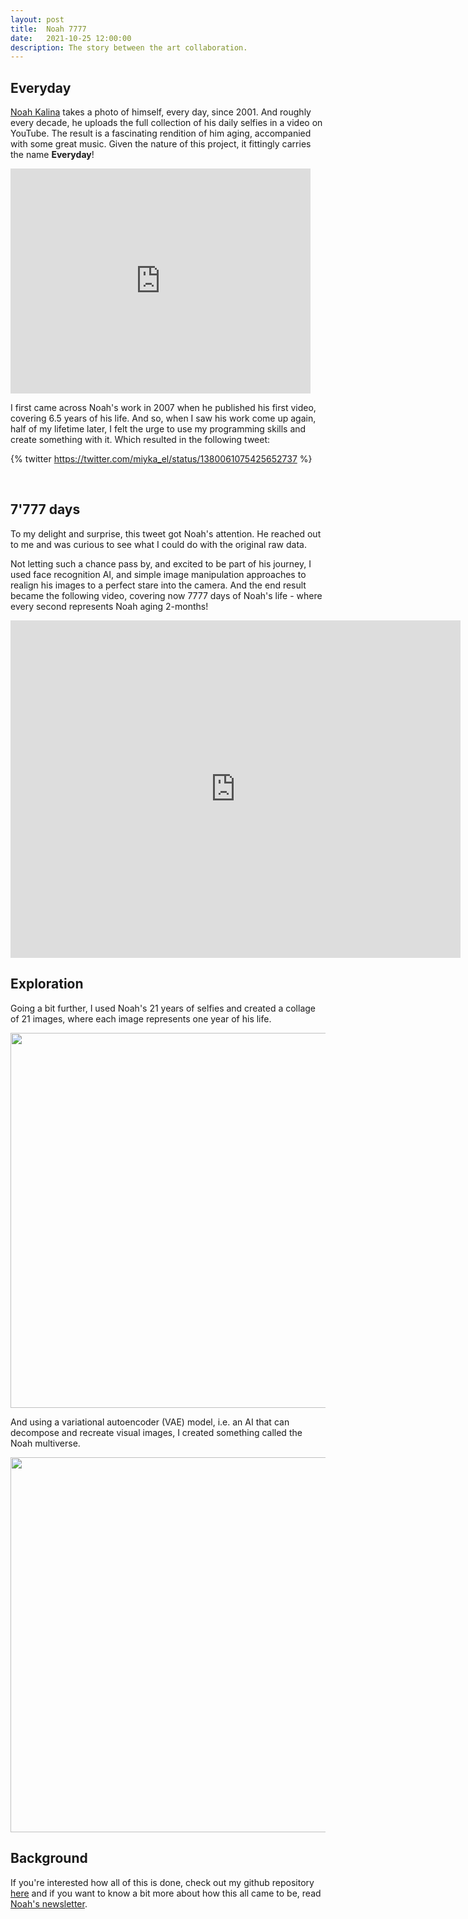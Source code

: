 ```yaml
---
layout: post
title:  Noah 7777
date:   2021-10-25 12:00:00
description: The story between the art collaboration.
---
```


## Everyday

[Noah Kalina](http://www.noahkalina.com/) takes a photo of himself, every day, since 2001. And roughly every decade, he uploads the full collection of his daily selfies in a video on YouTube. The result is a fascinating rendition of him aging, accompanied with some great music. Given the nature of this project, it fittingly carries the name **Everyday**!

<iframe width="480" height="360" src="https://www.youtube.com/embed/wAIZ36GI4p8" frameborder="0" allowfullscreen></iframe>

I first came across Noah's work in 2007 when he published his first video, covering 6.5 years of his life. And so, when I saw his work come up again, half of my lifetime later, I felt the urge to use my programming skills and create something with it. Which resulted in the following tweet:

{% twitter https://twitter.com/miyka_el/status/1380061075425652737 %}

<br>

## 7'777 days

To my delight and surprise, this tweet got Noah's attention. He reached out to me and was curious to see what I could do with the original raw data.

Not letting such a chance pass by, and excited to be part of his journey, I used face recognition AI, and simple image manipulation approaches to realign his images to a perfect stare into the camera. And the end result became the following video, covering now 7777 days of Noah's life - where every second represents Noah aging 2-months!

<iframe width="720" height="540" src="https://www.youtube.com/embed/DC1KHAxE7mo" frameborder="0" allowfullscreen></iframe>

<br>

## Exploration

Going a bit further, I used Noah's 21 years of selfies and created a collage of 21 images, where each image represents one year of his life.

<img class="img-fluid rounded z-depth-1" src="{{ site.baseurl }}/assets/img/blog_noah_7777_yearly.png" data-zoomable width=600px>

And using a variational autoencoder (VAE) model, i.e. an AI that can decompose and recreate visual images, I created something called the Noah multiverse.

<img class="img-fluid rounded z-depth-1" src="{{ site.baseurl }}/assets/img/blog_noah_7777_multiverse.png" data-zoomable width=600px>

<br>

## Background

If you're interested how all of this is done, check out my github repository [here](https://github.com/miykael/noah_ages) and if you want to know a bit more about how this all came to be, read [Noah's newsletter](https://mailchi.mp/noahkalina/newsletter94).

